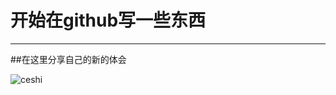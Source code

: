 ﻿# 开始在github写一些东西


---

##在这里分享自己的新的体会

![ceshi](http://img0.ph.126.net/JYg4825M2sMgH4mfl7VLTg==/6608925800539441101.jpg)






